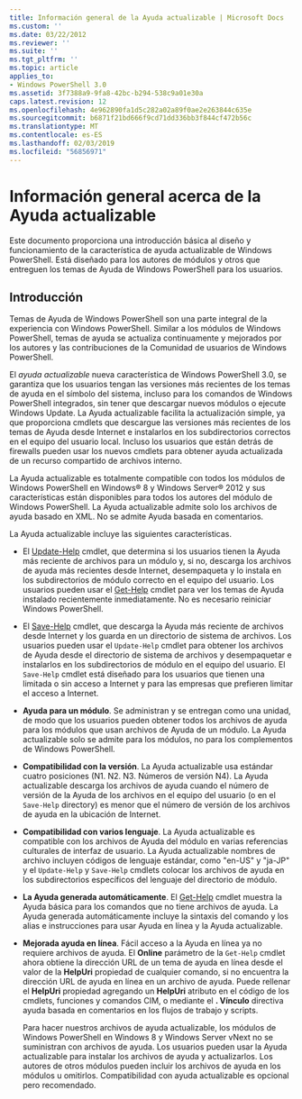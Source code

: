 ```yaml
---
title: Información general de la Ayuda actualizable | Microsoft Docs
ms.custom: ''
ms.date: 03/22/2012
ms.reviewer: ''
ms.suite: ''
ms.tgt_pltfrm: ''
ms.topic: article
applies_to:
- Windows PowerShell 3.0
ms.assetid: 3f7388a9-9fa8-42bc-b294-538c9a01e30a
caps.latest.revision: 12
ms.openlocfilehash: 4e962890fa1d5c282a02a89f0ae2e263844c635e
ms.sourcegitcommit: b6871f21bd666f9cd71dd336bb3f844cf472b56c
ms.translationtype: MT
ms.contentlocale: es-ES
ms.lasthandoff: 02/03/2019
ms.locfileid: "56856971"
---
```

# <a name="updatable-help-overview"></a>Información general acerca de la Ayuda actualizable

Este documento proporciona una introducción básica al diseño y funcionamiento de la característica de ayuda actualizable de Windows PowerShell. Está diseñado para los autores de módulos y otros que entreguen los temas de Ayuda de Windows PowerShell para los usuarios.

## <a name="introduction"></a>Introducción

Temas de Ayuda de Windows PowerShell son una parte integral de la experiencia con Windows PowerShell. Similar a los módulos de Windows PowerShell, temas de ayuda se actualiza continuamente y mejorados por los autores y las contribuciones de la Comunidad de usuarios de Windows PowerShell.

El *ayuda actualizable* nueva característica de Windows PowerShell 3.0, se garantiza que los usuarios tengan las versiones más recientes de los temas de ayuda en el símbolo del sistema, incluso para los comandos de Windows PowerShell integrados, sin tener que descargar nuevos módulos o ejecute Windows Update. La Ayuda actualizable facilita la actualización simple, ya que proporciona cmdlets que descargue las versiones más recientes de los temas de Ayuda desde Internet e instalarlos en los subdirectorios correctos en el equipo del usuario local. Incluso los usuarios que están detrás de firewalls pueden usar los nuevos cmdlets para obtener ayuda actualizada de un recurso compartido de archivos interno.

La Ayuda actualizable es totalmente compatible con todos los módulos de Windows PowerShell en Windows® 8 y Windows Server® 2012 y sus características están disponibles para todos los autores del módulo de Windows PowerShell. La Ayuda actualizable admite solo los archivos de ayuda basado en XML. No se admite Ayuda basada en comentarios.

La Ayuda actualizable incluye las siguientes características.

- El [Update-Help](/powershell/module/Microsoft.PowerShell.Core/Update-Help) cmdlet, que determina si los usuarios tienen la Ayuda más reciente de archivos para un módulo y, si no, descarga los archivos de ayuda más recientes desde Internet, desempaqueta y lo instala en los subdirectorios de módulo correcto en el equipo del usuario. Los usuarios pueden usar el [Get-Help](/powershell/module/Microsoft.PowerShell.Core/Update-Help) cmdlet para ver los temas de Ayuda instalado recientemente inmediatamente. No es necesario reiniciar Windows PowerShell.

- El [Save-Help](/powershell/module/Microsoft.PowerShell.Core/Save-Help) cmdlet, que descarga la Ayuda más reciente de archivos desde Internet y los guarda en un directorio de sistema de archivos. Los usuarios pueden usar el `Update-Help` cmdlet para obtener los archivos de Ayuda desde el directorio de sistema de archivos y desempaquetar e instalarlos en los subdirectorios de módulo en el equipo del usuario. El `Save-Help` cmdlet está diseñado para los usuarios que tienen una limitada o sin acceso a Internet y para las empresas que prefieren limitar el acceso a Internet.

- **Ayuda para un módulo**. Se administran y se entregan como una unidad, de modo que los usuarios pueden obtener todos los archivos de ayuda para los módulos que usan archivos de Ayuda de un módulo. La Ayuda actualizable solo se admite para los módulos, no para los complementos de Windows PowerShell.

- **Compatibilidad con la versión**. La Ayuda actualizable usa estándar cuatro posiciones (N1. N2. N3. Números de versión N4). La Ayuda actualizable descarga los archivos de ayuda cuando el número de versión de la Ayuda de los archivos en el equipo del usuario (o en el `Save-Help` directory) es menor que el número de versión de los archivos de ayuda en la ubicación de Internet.

- **Compatibilidad con varios lenguaje**. La Ayuda actualizable es compatible con los archivos de Ayuda del módulo en varias referencias culturales de interfaz de usuario. La Ayuda actualizable nombres de archivo incluyen códigos de lenguaje estándar, como "en-US" y "ja-JP" y el `Update-Help` y `Save-Help` cmdlets colocar los archivos de ayuda en los subdirectorios específicos del lenguaje del directorio de módulo.

- **La Ayuda generada automáticamente**. El [Get-Help](/powershell/module/Microsoft.PowerShell.Core/Get-Help) cmdlet muestra la Ayuda básica para los comandos que no tiene archivos de ayuda. La Ayuda generada automáticamente incluye la sintaxis del comando y los alias e instrucciones para usar Ayuda en línea y la Ayuda actualizable.

- **Mejorada ayuda en línea**. Fácil acceso a la Ayuda en línea ya no requiere archivos de ayuda. El **Online** parámetro de la `Get-Help` cmdlet ahora obtiene la dirección URL de un tema de ayuda en línea desde el valor de la **HelpUri** propiedad de cualquier comando, si no encuentra la dirección URL de ayuda en línea en un archivo de ayuda. Puede rellenar el **HelpUri** propiedad agregando un **HelpUri** atributo en el código de los cmdlets, funciones y comandos CIM, o mediante el **. Vínculo** directiva ayuda basada en comentarios en los flujos de trabajo y scripts.

  Para hacer nuestros archivos de ayuda actualizable, los módulos de Windows PowerShell en Windows 8 y Windows Server vNext no se suministran con archivos de ayuda. Los usuarios pueden usar la Ayuda actualizable para instalar los archivos de ayuda y actualizarlos. Los autores de otros módulos pueden incluir los archivos de ayuda en los módulos u omitirlos. Compatibilidad con ayuda actualizable es opcional pero recomendado.
